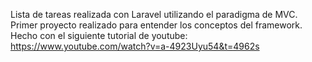 Lista de tareas realizada con Laravel utilizando el paradigma de MVC.
Primer proyecto realizado para entender los conceptos del framework.
Hecho con el siguiente tutorial de youtube: https://www.youtube.com/watch?v=a-4923Uyu54&t=4962s 
